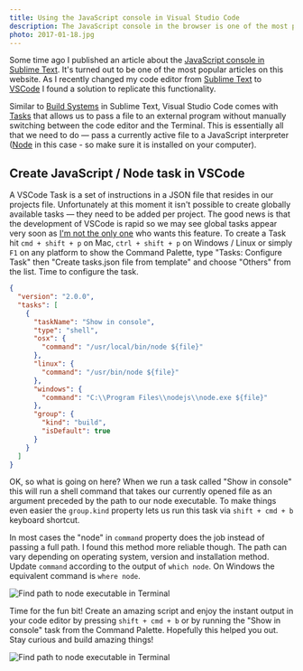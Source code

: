 ```yaml
---
title: Using the JavaScript console in Visual Studio Code
description: The JavaScript console in the browser is one of the most popular debugging methods. It would be cool to see its output straight in the code editor, wouldn't it?
photo: 2017-01-18.jpg
---
```


Some time ago I published an article about the [JavaScript console in Sublime Text](https://pawelgrzybek.com/javascript-console-in-sublime-text/). It's turned out to be one of the most popular articles on this website. As I recently changed my code editor from [Sublime Text](https://www.sublimetext.com/) to [VSCode](https://code.visualstudio.com/) I found a solution to replicate this functionality.

Similar to [Build Systems](http://docs.sublimetext.info/en/latest/reference/build_systems.html) in Sublime Text, Visual Studio Code comes with [Tasks](https://code.visualstudio.com/docs/editor/tasks) that allows us to pass a file to an external program without manually switching between the code editor and the Terminal. This is essentially all that we need to do — pass a currently active file to a JavaScript interpreter ([Node](https://nodejs.org/en/) in this case - so make sure it is installed on your computer).

## Create JavaScript / Node task in VSCode

A VSCode Task is a set of instructions in a JSON file that resides in our projects file. Unfortunately at this moment it isn't possible to create globally available tasks — they need to be added per project. The good news is that the development of VSCode is rapid so we may see global tasks appear very soon as [I'm not the only one](https://github.com/Microsoft/vscode/issues/1435) who wants this feature. To create a Task hit `cmd + shift + p` on Mac, `ctrl + shift + p` on Windows / Linux or simply `F1` on any platform to show the Command Palette, type "Tasks: Configure Task" then "Create tasks.json file from template" and choose "Others" from the list. Time to configure the task.

```json
{
  "version": "2.0.0",
  "tasks": [
    {
      "taskName": "Show in console",
      "type": "shell",
      "osx": {
        "command": "/usr/local/bin/node ${file}"
      },
      "linux": {
        "command": "/usr/bin/node ${file}"
      },
      "windows": {
        "command": "C:\\Program Files\\nodejs\\node.exe ${file}"
      },
      "group": {
        "kind": "build",
        "isDefault": true
      }
    }
  ]
}
```

OK, so what is going on here? When we run a task called "Show in console" this will run a shell command that takes our currently opened file as an argument preceded by the path to our node executable. To make things even easier the `group.kind` property lets us run this task via `shift + cmd + b` keyboard shortcut.

In most cases the "node" in `command` property does the job instead of passing a full path. I found this method more reliable though. The path can vary depending on operating system, version and installation method. Update `command` according to the output of `which node`. On Windows the equivalent command is `where node`.

![Find path to node executable in Terminal](/photos/2017-01-18-1.jpg)

Time for the fun bit! Create an amazing script and enjoy the instant output in your code editor by pressing `shift + cmd + b` or by running the "Show in console" task from the Command Palette. Hopefully this helped you out. Stay curious and build amazing things!

![Find path to node executable in Terminal](/photos/2017-01-18-2.gif)
